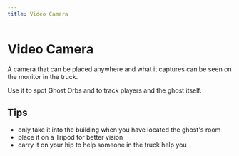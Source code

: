 ```yaml
---
title: Video Camera
---
```


# Video Camera

A camera that can be placed anywhere and what it captures can be seen on the monitor in the truck.

Use it to spot Ghost Orbs and to track players and the ghost itself.

## Tips

- only take it into the building when you have located the ghost's room
- place it on a Tripod for better vision
- carry it on your hip to help someone in the truck help you
